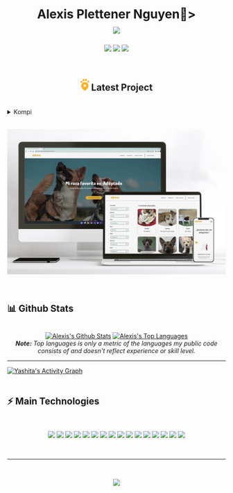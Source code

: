 <h1 align="center">
  Alexis Plettener Nguyen👋>
  <br/>
  <img align="center" src="https://readme-typing-svg.herokuapp.com?font=Bitter&color=FFE832&background=0D1117&center=true&vCenter=true&lines=Frontend+Developer+(JS+%26+Vue.Js);Cloud+Administrator+(Azure)" style="max-width: 100%;">
</h1>


<p align="center">
  <a href="https://www.linkedin.com/in/alexis-plettener-nguyen/" target="_blank"><img src="https://img.shields.io/badge/-LinkedIn-FFE832?style=for-the-badge&logo=linkedin&logoColor=0D1117"></a>
  <a href="https://www.facebook.com/alexisplettenern/" target="_blank"><img src="https://img.shields.io/badge/Facebook-FFE832?style=for-the-badge&logo=facebook&logoColor=0D1117"></a>
  <a href="https://www.instagram.com/alexxispn" target="_blank"><img src="https://img.shields.io/badge/-Instagram-FFE832?style=for-the-badge&logo=instagram&logoColor=0D1117"></a>
</p>


<br/>

<h2 align="center">
<a href="adoptaunkompi.com" target="_blank"><img src="./src/Icono_logo.svg" width="20px"></a> Latest Project
</h2>

<br />

<details>
  <summary>Kompi</summary>

  <br />

 Kompi is a platform designed to connect people looking to adopt pets within the Spanish national territory

 Developed by the Karmic Koala team as a final project of the EOI Front-End Programming and Web Design Course.

HTML5 || CSS3 || JavaScript || Vue.js || Node.js || Git || Netlify || Firebase || Google Analytics
</details>

<br />

<p align="center">
  <a href="adoptaunkompi.com" target="_blank"><img src="./src/Web_kompi.jpg"></a>
</p>

<br/>

<h2>📊 Github Stats</h2>

<br/>

<div>

  <div align="center">
    <a href="#"><img alt="Alexis's Github Stats" src="https://github-readme-stats.vercel.app/api?username=alexxispn&show_icons=true&include_all_commits=true&count_private=true&theme=react&hide_border=true&bg_color=0D1117&title_color=FFE832&icon_color=FFE832" height="200"/></a>
    <a href="#"><img alt="Alexis's Top Languages" src="https://github-readme-stats.vercel.app/api/top-langs/?username=alexxispn&langs_count=10&layout=compact&theme=react&hide_border=true&bg_color=0D1117&title_color=FFE832&icon_color=FFE832" height="200"/></a>
    <br/>
    <i><b>Note:</b> Top languages is only a metric of the languages my public code consists of and doesn't reflect experience or skill level. </i>
  </div>

  <hr/>

  <div>
    <a href="#"><img alt="Yashita's Activity Graph" src="https://activity-graph.herokuapp.com/graph?username=alexxispn&custom_title=Alexis%20Plettener%20Nguyen's%20Contribution%20Graph&bg_color=0D1117&color=FFE832&line=FFFFFF&point=FFE832&hide_border=true" /></a>
  </div>
</div>

<br/>

<h2>⚡ Main Technologies</h2>

<br/>

<p align="center">
  <a href="#"><img src="https://img.shields.io/badge/-Linux-FFE832?style=flat-square&logo=linux&logoColor=0D1117"></a>
  <a href="#"><img src="https://img.shields.io/badge/-JavaScript-FFE832?style=flat-square&logo=javascript&logoColor=0D1117"></a>
  <a href="#"><img src="https://img.shields.io/badge/-Vue.js-FFE832?style=flat-square&logo=vue.js&logoColor=0D1117"></a>
  <a href="#"><img src="https://img.shields.io/badge/-HTML5-FFE832?style=flat-square&logo=html5&logoColor=0D1117"></a>
  <a href="#"><img src="https://img.shields.io/badge/-CSS3-FFE832?style=flat-square&logo=css3&logoColor=0D1117"></a>
  <a href="#"><img src="https://img.shields.io/badge/-Nodejs-FFE832?style=flat-square&logo=Node.js&logoColor=0D1117"></a>
  <a href="#"><img src="https://img.shields.io/badge/-Python-FFE832?style=flat-square&logo=Python&logoColor=0D1117"></a>
  <a href="#"><img src="https://img.shields.io/badge/Bash%20-%23FFE832.svg?style=flat-square&logo=gnu-bash&logoColor=0D1117"></a>
  <a href="#"><img src="https://img.shields.io/badge/-Git-FFE832?style=flat-square&logo=git&logoColor=0D1117"></a>
  <a href="#"><img src="https://img.shields.io/badge/GitHub%20Pages-%23FFE832.svg?style=flat-square&logo=github&logoColor=0D1117"></a>
  <a href="#"><img src="https://img.shields.io/badge/Microsoft%20Azure-FFE832?style=flat-square&logo=microsoft-azure&logoColor=0D1117"></a>
  <a href="#"><img src="https://img.shields.io/badge/-GitHub-FFE832?style=flat-square&logo=github&logoColor=0D1117"></a>
  <a href="#"><img src="https://img.shields.io/badge/-Vim-FFE832?style=flat-square&logo=vim&logoColor=0D1117"></a>
  <a href="#"><img src="https://img.shields.io/badge/-Google%20Cloud-FFE832?style=flat-square&logo=Google%20Cloud&logoColor=0D1117"></a>
  <a href="#"><img src="https://img.shields.io/badge/-Google%20Analytics-FFE832?style=flat-square&logo=Google%20Analytics&logoColor=0D1117"></a>
  <a href="#"><img src="https://img.shields.io/badge/-Firebase-FFE832?style=flat-square&logo=Firebase&logoColor=0D1117"></a>

</p>

<br/>

<hr/>

<br/>

<p align="center">
  <a href="#"><img src="https://readme-typing-svg.herokuapp.com?font=Bitter&duration=3000&color=FFE832&background=0D1117&center=true&vCenter=true&lines=Thank+you!"></a>
</p>
